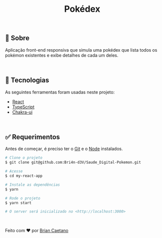 <h1 align="center">Pokédex</h1>

<br>

## 🎯 Sobre ##

Aplicação front-end responsiva que simula uma pokédex que lista todos os pokémon existentes e exibe detalhes de cada um deles.

<br>

## 🚀 Tecnologias ##

As seguintes ferramentas foram usadas neste projeto:

- [React](https://pt-br.reactjs.org/)
- [TypeScript](https://www.typescriptlang.org/)
- [Chakra-ui](https://chakra-ui.com/)

<br>

## ✅ Requerimentos ##

Antes de começar, é preciso ter o [Git](https://git-scm.com) e o [Node](https://nodejs.org/en/) instalados.

```bash
# Clone o projeto
$ git clone git@github.com:Bri4n-d3V/Saude_Digital-Pokemon.git

# Acesse
$ cd my-react-app

# Instale as dependências
$ yarn

# Rode o projeto
$ yarn start

# O server será inicializado no <http://localhost:3000>
```
<br>

Feito com ❤️ por <a href="https://github.com/{{Bri4n-d3V}}" target="_blank">Brian Caetano</a>
